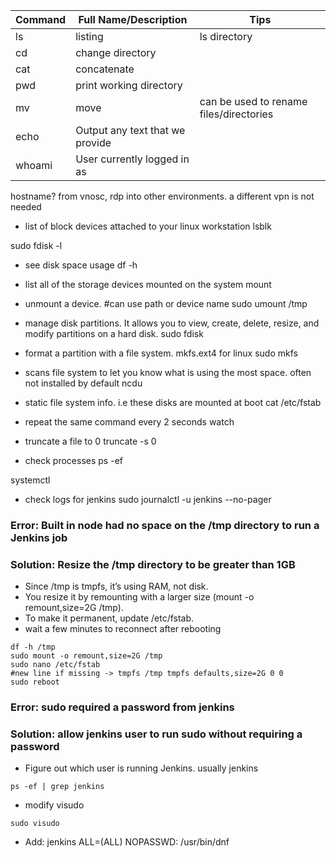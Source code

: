 
| Command | Full Name/Description           | Tips                                    |
| ------- | ------------------------------- | --------------------------------------- |
| ls      | listing                         | ls directory                            |
| cd      | change directory                |                                         |
| cat     | concatenate                     |                                         |
| pwd     | print working directory         |                                         |
| mv      | move                            | can be used to rename files/directories |
| echo    | Output any text that we provide |                                         |
| whoami  | User currently logged in as     |                                         |

hostname?
from vnosc, rdp into other environments. a different vpn is not needed

- list of block devices attached to your linux workstation
lsblk

sudo fdisk -l 

- see disk space usage 
df -h 

- list all of the storage devices mounted on the system
mount

- unmount a device. #can use path or device name
sudo umount /tmp 

- manage disk partitions. It allows you to view, create, delete, resize, and modify partitions on a hard disk.
sudo fdisk

- format a partition with a file system. mkfs.ext4 for linux
sudo mkfs

- scans file system to let you know what is using the most space. often not installed by default
ncdu

- static file system info. i.e these disks are mounted at boot
cat /etc/fstab 

- repeat the same command every 2 seconds
watch

- truncate a file to 0
truncate -s 0 <filename>

- check processes
ps -ef

systemctl

- check logs for jenkins
sudo journalctl -u jenkins --no-pager

### Error: Built in node had no space on the /tmp directory to run a Jenkins job
### Solution: Resize the /tmp directory to be greater than 1GB
* Since /tmp is tmpfs, it’s using RAM, not disk.
* You resize it by remounting with a larger size (mount -o remount,size=2G /tmp).
* To make it permanent, update /etc/fstab.
* wait a few minutes to reconnect after rebooting
```
df -h /tmp
sudo mount -o remount,size=2G /tmp
sudo nano /etc/fstab
#new line if missing -> tmpfs /tmp tmpfs defaults,size=2G 0 0
sudo reboot
```

### Error: sudo required a password from jenkins
### Solution: allow jenkins user to run sudo without requiring a password
* Figure out which user is running Jenkins. usually jenkins
```
ps -ef | grep jenkins
```
* modify visudo
```
sudo visudo
```
* Add: jenkins ALL=(ALL) NOPASSWD: /usr/bin/dnf 
